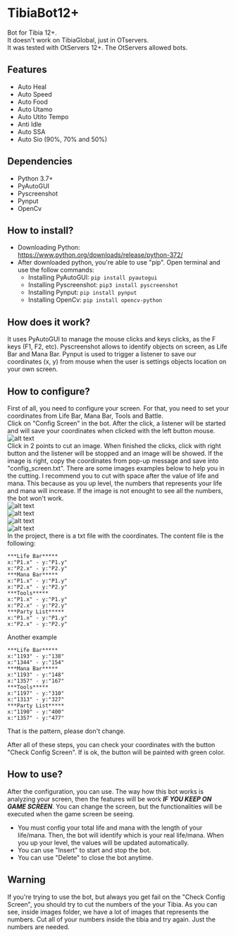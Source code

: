 # TibiaBot12+
Bot for Tibia 12+. <br>
It doesn't work on TibiaGlobal, just in OTservers. <br>
It was tested with OtServers 12+. The OtServers allowed bots.<br>

## Features
- Auto Heal
- Auto Speed
- Auto Food
- Auto Utamo
- Auto Utito Tempo
- Anti Idle
- Auto SSA
- Auto Sio (90%, 70% and 50%)

## Dependencies
- Python 3.7+
- PyAutoGUI
- Pyscreenshot
- Pynput
- OpenCv
## How to install?
- Downloading Python: https://www.python.org/downloads/release/python-372/
- After downloaded python, you're able to use "pip". Open terminal and use the follow commands:
    - Installing PyAutoGUI: ```pip install pyautogui```
    - Installing Pyscreenshot: ```pip3 install pyscreenshot```
    - Installing Pynput: ```pip install pynput```
    - Installing OpenCv: ```pip install opencv-python```
## How does it work?
 It uses PyAutoGUI to manage the mouse clicks and keys clicks, as the F keys (F1, F2, etc). Pyscreenshot allows to identify objects on screen, as Life Bar and Mana Bar. Pynput is used to trigger a listener to save our coordinates (x, y) from mouse when the user is settings objects location on your own screen.
## How to configure?
First of all, you need to configure your screen. For that, you need to set your coordinates from Life Bar, Mana Bar, Tools and Battle.<br>
Click on "Config Screen" in the bot. After the click, a listener will be started and will save your coordinates when clicked with the left button mouse.<br> 
![alt text](https://github.com/leoee/bot_for_tibia12.01/blob/master/images/bot.png)<br>
Click in 2 points to cut an image. When finished the clicks, click with right button and the listener will be stopped and an image will be showed. If the image is right, copy the coordinates from pop-up message and save into "config_screen.txt". There are some images examples below to help you in the cutting. I recommend you to cut with space after the value of life and mana. This because as you up level, the numbers that represents your life and mana will increase. If the image is not enought to see all the numbers, the bot won't work.<br>
![alt text](https://github.com/leoee/bot_for_tibia12.01/blob/master/images/lifeRD.png)<br>
![alt text](https://github.com/leoee/bot_for_tibia12.01/blob/master/images/manaRD.png)<br>
![alt text](https://github.com/leoee/bot_for_tibia12.01/blob/master/images/toolsRD.png)<br>
![alt text](https://github.com/leoee/bot_for_tibia12.01/blob/master/images/battleRD.png)<br>
In the project, there is a txt file with the coordinates. The content file is the following:
```
***Life Bar*****
x:"P1.x" - y:"P1.y"
x:"P2.x" - y:"P2.y"
***Mana Bar*****
x:"P1.x" - y:"P1.y"
x:"P2.x" - y:"P2.y"
***Tools*****
x:"P1.x" - y:"P1.y"
x:"P2.x" - y:"P2.y"
***Party List*****
x:"P1.x" - y:"P1.y"
x:"P2.x" - y:"P2.y"
```
Another example<br>
```
***Life Bar*****
x:"1193" - y:"138"
x:"1344" - y:"154"
***Mana Bar*****
x:"1193" - y:"148"
x:"1357" - y:"167"
***Tools*****
x:"1197" - y:"310"
x:"1313" - y:"327"
***Party List*****
x:"1190" - y:"400"
x:"1357" - y:"477"
```
That is the pattern, please don't change.<br>

After all of these steps, you can check your coordinates with the button "Check Config Screen". If is ok, the button will be painted with green color.<br>

## How to use?
After the configuration, you can use. The way how this bot works is analyzing your screen, then the features will be work ***IF YOU KEEP ON GAME SCREEN***. You can change the screen, but the functionalities will be executed when the game screen be seeing.

- You must config your total life and mana with the length of your life/mana. Then, the bot will identify which
is your real life/mana. When you up your level, the values will be updated automatically.
- You can use "Insert" to start and stop the bot.
- You can use "Delete" to close the bot anytime.


## Warning
If you're trying to use the bot, but always you get fail on the "Check Config Screen", you should try to cut the numbers of the your Tibia. As you can see, inside images folder, we have a lot of images that represents the numbers. Cut all of your numbers inside the tibia and try again. Just the numbers are needed.
